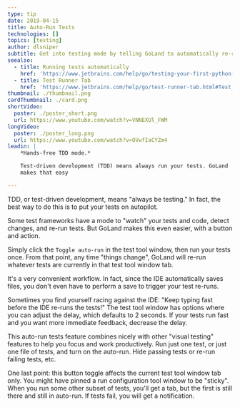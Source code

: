 ```yaml
---
type: tip
date: 2019-04-15
title: Auto-Run Tests
technologies: []
topics: [testing]
author: dlsniper
subtitle: Get into testing mode by telling GoLand to automatically re-run tests as you type.
seealso:
  - title: Running tests automatically
    href: 'https://www.jetbrains.com/help/go/testing-your-first-python-application.html#run-test-automatically'
  - title: Test Runner Tab
    href: 'https://www.jetbrains.com/help/go/test-runner-tab.html#Test_Runner_Tab.xml'
thumbnail: ./thumbnail.png
cardThumbnail: ./card.png
shortVideo:
  poster: ./poster_short.png
  url: https://www.youtube.com/watch?v=VNNEXUl_FWM
longVideo:
  poster: ./poster_long.png
  url: https://www.youtube.com/watch?v=OVwfIaCYZm4
leadin: |
    *Hands-free TDD mode.*    

    Test-driven development (TDD) means always run your tests. GoLand 
    makes that easy

---
```


TDD, or test-driven development, means "always be testing." In fact, the 
best way to do this is to put your tests on autopilot.

Some test frameworks have a mode to "watch" your tests and code, detect 
changes, and re-run tests. But GoLand makes this even easier, with a button 
and action.

Simply click the `Toggle auto-run` in the test tool window, then run your tests 
once. From that point, any time "things change", GoLand will re-run whatever 
tests are currently in that test tool window tab.

It's a very convenient workflow. In fact, since the IDE automatically saves 
files, you don't even have to perform a save to trigger your test re-runs.

Sometimes you find yourself racing against the IDE: "Keep typing fast before 
the IDE re-runs the tests!" The test tool window has options where you can 
adjust the delay, which defaults to 2 seconds. If your tests run fast and 
you want more immediate feedback, decrease the delay.

This auto-run tests feature combines nicely with other "visual testing" 
features to help you focus and work productively. Run just one test, or just 
one file of tests, and turn on the auto-run. Hide passing tests or re-run 
failing tests, etc.

One last point: this button toggle affects the current test tool window tab 
only. You might have pinned a run configuration tool window to be "sticky". 
When you run some other subset of tests, you'll get a tab, but the first 
is still there and still in auto-run. If tests fail, you will get a notification.

